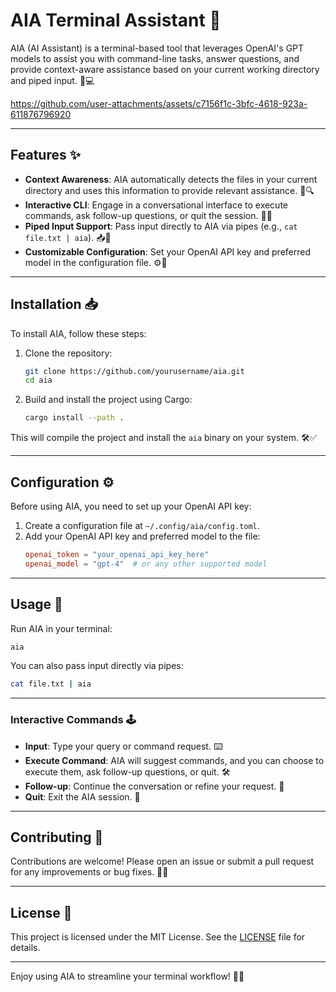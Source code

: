 # AIA Terminal Assistant 🚀

AIA (AI Assistant) is a terminal-based tool that leverages OpenAI's GPT models to assist you with command-line tasks, answer questions, and provide context-aware assistance based on your current working directory and piped input. 🤖💻

https://github.com/user-attachments/assets/c7156f1c-3bfc-4618-923a-611876796920

---

## Features ✨

- **Context Awareness**: AIA automatically detects the files in your current directory and uses this information to provide relevant assistance. 📂🔍
- **Interactive CLI**: Engage in a conversational interface to execute commands, ask follow-up questions, or quit the session. 💬🔄
- **Piped Input Support**: Pass input directly to AIA via pipes (e.g., `cat file.txt | aia`). 📥🔗
- **Customizable Configuration**: Set your OpenAI API key and preferred model in the configuration file. ⚙️🔑

---

## Installation 📥

To install AIA, follow these steps:

1. Clone the repository:

   ```bash
   git clone https://github.com/yourusername/aia.git
   cd aia
   ```

2. Build and install the project using Cargo:
   ```bash
   cargo install --path .
   ```

This will compile the project and install the `aia` binary on your system. 🛠️✅

---

## Configuration ⚙️

Before using AIA, you need to set up your OpenAI API key:

1. Create a configuration file at `~/.config/aia/config.toml`.
2. Add your OpenAI API key and preferred model to the file:
   ```toml
   openai_token = "your_openai_api_key_here"
   openai_model = "gpt-4"  # or any other supported model
   ```

---

## Usage 🚀

Run AIA in your terminal:

```bash
aia
```

You can also pass input directly via pipes:

```bash
cat file.txt | aia
```

---

### Interactive Commands 🕹️

- **Input**: Type your query or command request. ⌨️
- **Execute Command**: AIA will suggest commands, and you can choose to execute them, ask follow-up questions, or quit. 🛠️
- **Follow-up**: Continue the conversation or refine your request. 🔄
- **Quit**: Exit the AIA session. 🛑

---

## Contributing 🤝

Contributions are welcome! Please open an issue or submit a pull request for any improvements or bug fixes. 🐛🔧

---

## License 📜

This project is licensed under the MIT License. See the [LICENSE](LICENSE) file for details.

---

Enjoy using AIA to streamline your terminal workflow! 🎯✨
